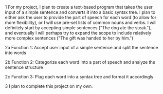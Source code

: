 1 For my project, I plan to create a text-based program that takes the user input of a simple sentence and converts it into a basic syntax tree. I plan to either ask the user to provide the part of speech for each word (to allow for more flexibility), or I will use pre-set lists of common nouns and verbs. I will definitely start by accepting simple sentences ("The dog ate the steak."), and eventually I will perhaps try to expand the scope to include relatively more complex sentences ("The gift was handed to her by him.") 

2a Function 1: Accept user input of a simple sentence and split the sentence into words

2b Function 2: Categorize each word into a part of speech and analyze the sentence structure

2c Function 3: Plug each word into a syntax tree and format it accordingly

3 I plan to complete this project on my own.
